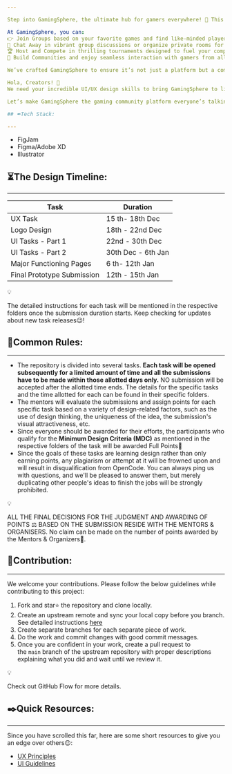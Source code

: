 ```yaml
---

Step into GamingSphere, the ultimate hub for gamers everywhere! 🌟 This is your space to connect, compete, and collaborate in the gaming universe 🎮✨.

At GamingSphere, you can:
👉 Join Groups based on your favorite games and find like-minded players.
💬 Chat Away in vibrant group discussions or organize private rooms for an exclusive gaming experience.
🏆 Host and Compete in thrilling tournaments designed to fuel your competitive spirit.
👥 Build Communities and enjoy seamless interaction with gamers from all around the world!

We’ve crafted GamingSphere to ensure it’s not just a platform but a community-driven experience that brings collaboration and fun to the forefront 🎉. From creating bonds with fellow gamers to showcasing your gaming prowess, GamingSphere is where the magic happens! ✨🔥

Hola, Creators! 🎨
We need your incredible UI/UX design skills to bring GamingSphere to life! 🚀 Whether it’s crafting intuitive user flows or designing dazzling interfaces, this is your chance to leave a mark on a next-gen gaming platform 🕹️.

Let’s make GamingSphere the gaming community platform everyone’s talking about! 🌈 Ready to create something epic? 💡

## ✒Tech Stack:

---
```


- FigJam
- Figma/Adobe XD
- Illustrator

## **⏳The Design Timeline:**

---

| Task | Duration |
| --- | --- |
| UX Task | 15 th- 18th  Dec |
| Logo Design | 18th - 22nd Dec |
| UI Tasks - Part 1 | 22nd - 30th Dec |
| UI Tasks - Part 2 | 30th Dec - 6th Jan |
| Major Functioning Pages | 6 th- 12th Jan |
|  Final Prototype Submission | 12th - 15th Jan |

<aside>
💡

The detailed instructions for each task will be mentioned in the respective folders once the submission duration starts. Keep checking for updates about new task releases😉!

</aside>

## **🧾Common Rules:**

---

- The repository is divided into several tasks. **Each task will be opened subsequently for a limited amount of time and all the submissions have to be made within those allotted days only.** NO submission will be accepted after the allotted time ends. The details for the specific tasks and the time allotted for each can be found in their specific folders.
- The mentors will evaluate the submissions and assign points for each specific task based on a variety of design-related factors, such as the use of design thinking, the uniqueness of the idea, the submission's visual attractiveness, etc.
- Since everyone should be awarded for their efforts, the participants who qualify for the **Minimum Design Criteria (MDC)** as mentioned in the respective folders of the task will be awarded Full Points🎉
- Since the goals of these tasks are learning design rather than only earning points, any plagiarism or attempt at it will be frowned upon and will result in disqualification from OpenCode. You can always ping us with questions, and we'll be pleased to answer them, but merely duplicating other people's ideas to finish the jobs will be strongly prohibited.

<aside>
💡

ALL THE FINAL DECISIONS FOR THE JUDGMENT AND AWARDING OF POINTS ⚖️ BASED ON THE SUBMISSION RESIDE WITH THE MENTORS & ORGANISERS. No claim can be made on the number of points awarded by the Mentors & Organizers🙂.

</aside>

## **📩Contribution:**

---

We welcome your contributions. Please follow the below guidelines while contributing to this project:

1. Fork and star⭐ the repository and clone locally.
2. Create an upstream remote and sync your local copy before you branch. See detailed instructions [here](https://help.github.com/articles/syncing-a-fork)
3. Create separate branches for each separate piece of work.
4. Do the work and commit changes with good commit messages.
5. Once you are confident in your work, create a pull request to the `main` branch of the upstream repository with proper descriptions explaining what you did and wait until we review it.

<aside>
💡

Check out GitHub Flow for more details.

</aside>

## **✒️Quick Resources:**

---

Since you have scrolled this far, here are some short resources to give you an edge over others😉:

- [UX Principles](https://lawsofux.com/)
- [UI Guidelines](https://www.youtube.com/playlist?list=PLDtHAiqIa4wa5MBbE_XDoqY51sAkQnkjt)
